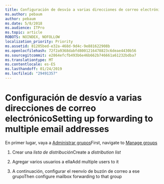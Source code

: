 ```yaml
---
title: Configuración de desvío a varias direcciones de correo electrónico
ms.author: pebaum
author: pebaum
ms.date: 5/8/2018
ms.audience: ITPro
ms.topic: article
ROBOTS: NOINDEX, NOFOLLOW
localization_priority: Priority
ms.assetid: 81205bed-e32a-468d-9d4c-9e881622908b
ms.openlocfilehash: 72f2a9368dabfd8001216478823c6deae4430b56
ms.sourcegitcommit: e2864efcfb493b6e46b662b746661a61232bdba7
ms.translationtype: MT
ms.contentlocale: es-ES
ms.lasthandoff: 01/24/2019
ms.locfileid: "29491357"
---
```

# <a name="setting-up-forwarding-to-multiple-email-addresses"></a><span data-ttu-id="a3a0f-102">Configuración de desvío a varias direcciones de correo electrónico</span><span class="sxs-lookup"><span data-stu-id="a3a0f-102">Setting up forwarding to multiple email addresses</span></span>

<span data-ttu-id="a3a0f-103">En primer lugar, vaya a [Administrar grupos](https://portal.office.com/adminportal/home#/groups)</span><span class="sxs-lookup"><span data-stu-id="a3a0f-103">First, navigate to [Manage groups](https://portal.office.com/adminportal/home#/groups)</span></span>
  
1. <span data-ttu-id="a3a0f-104">Crear una *lista de distribución*</span><span class="sxs-lookup"><span data-stu-id="a3a0f-104">Create a  *distribution list*</span></span> 
    
2. <span data-ttu-id="a3a0f-105">Agregar varios usuarios a ella</span><span class="sxs-lookup"><span data-stu-id="a3a0f-105">Add multiple users to it</span></span>
    
3. <span data-ttu-id="a3a0f-106">A continuación, configurar el reenvío de buzón de correo a ese grupo</span><span class="sxs-lookup"><span data-stu-id="a3a0f-106">Then configure mailbox forwarding to that group</span></span>
    


